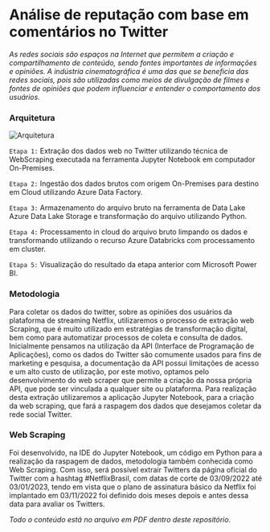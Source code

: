 # **Análise de reputação com base em comentários no Twitter**

*As redes sociais são espaços na Internet que permitem a criação e compartilhamento de conteúdo, sendo fontes importantes de informações e opiniões. A indústria cinematográfica é uma das que se beneficia das redes sociais, pois são utilizadas como meios de divulgação de filmes e fontes de opiniões que podem influenciar e entender o comportamento dos usuários.* 



### Arquitetura

![Arquitetura](https://i.imgur.com/IpUuqfl.png)

`Etapa 1:` Extração dos dados web no Twitter utilizando técnica de WebScraping executada na ferramenta Jupyter Notebook em computador On-Premises.

`Etapa 2:` Ingestão dos dados brutos com origem On-Premises para destino em Cloud utilizando Azure Data Factory.

`Etapa 3:` Armazenamento do arquivo bruto na ferramenta de Data Lake Azure Data Lake Storage e transformação do arquivo utilizando Python.

`Etapa 4:` Processamento in cloud do arquivo bruto limpando os dados e transformando utilizando o recurso Azure Databricks com processamento em cluster.

`Etapa 5:` Visualização do resultado da etapa anterior com Microsoft Power BI.



### Metodologia

Para coletar os dados do twitter, sobre as opiniões dos usuários da plataforma de streaming Netflix, utilizaremos o processo de extração web Scraping, que é muito utilizado em estratégias de transformação digital, bem como para automatizar processos de coleta e consulta de dados.
Inicialmente pensamos na utilização da API (Interface de Programação de Aplicações), como os dados do Twitter são comumente usados para fins de marketing e pesquisa, a documentação da API possui limitações de acesso e um alto custo de utilização, por este motivo, optamos pelo desenvolvimento do web scraper que permite a criação da nossa própria API, que pode ser vinculada a qualquer site ou plataforma.
Para realização desta extração utilizaremos a aplicação Jupyter Notebook, para a criação da web scraping, que fará a raspagem dos dados que desejamos coletar da rede social Twitter.



### Web Scraping

Foi desenvolvido, na IDE do Jupyter Notebook, um código em Python para a realização da raspagem de dados, metodologia também conhecida como Web Scraping. Com isso, será possível extrair Twitters da página oficial do Twitter com a hashtag #NetflixBrasil, com datas de corte de 03/09/2022 até 03/01/2023, tendo em vista que o plano de assinatura básico da Netflix foi implantado em 03/11/2022 foi definido dois meses depois e antes dessa data para avaliar os Twitters.



*Todo o conteúdo está no arquivo em PDF dentro deste repositório.*
